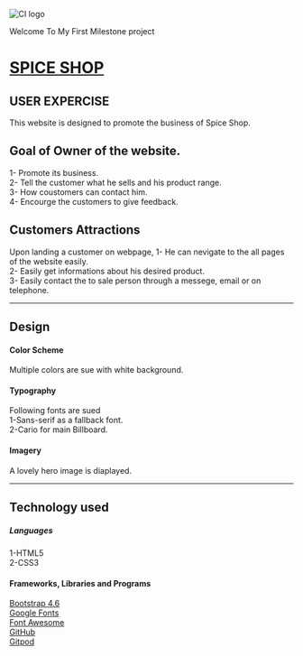 ![CI logo](https://codeinstitute.s3.amazonaws.com/fullstack/ci_logo_small.png)

Welcome To My First Milestone project

# [SPICE SHOP](https://mqsaud.github.io/Saud-Milestone-1/)

## USER EXPERCISE

This website is designed to promote the business of Spice Shop.

## Goal of Owner of the website.
1- Promote its business.  
2- Tell the customer what he sells and his product range.  
3- How coustomers can contact him.  
4- Encourge the customers to give feedback.

## Customers Attractions

Upon landing a customer on webpage, 
1- He can nevigate to the all pages of the website easily.  
2- Easily get informations about his desired product.  
3- Easily contact the to sale person through a messege, email or on telephone.
<hr>

## Design  
#### Color Scheme  
Multiple colors are sue with white background.

#### Typography  
Following fonts are sued  
1-Sans-serif as a fallback font.  
2-Cario for main Billboard.

#### Imagery  
A lovely hero image is diaplayed.
<hr>

## Technology used

##### Languages
1-HTML5  
2-CSS3

#### Frameworks, Libraries and Programs 

[Bootstrap 4.6](https://getbootstrap.com/docs/4.6/getting-started/introduction/)  
[Google Fonts](https://fonts.google.com/)  
[Font Awesome](https://fontawesome.com/)  
[GitHub](https://github.com/)  
[Gitpod](https://www.gitpod.io/)
